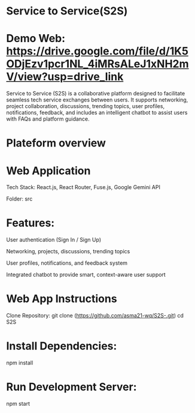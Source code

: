 # Service to Service(S2S)

# Demo Web: https://drive.google.com/file/d/1K5ODjEzv1pcr1NL_4iMRsALeJ1xNH2mV/view?usp=drive_link

Service to Service (S2S) is a collaborative platform designed to facilitate seamless tech service exchanges between users. It supports networking, project collaboration, discussions, trending topics, user profiles, notifications, feedback, and includes an intelligent chatbot to assist users with FAQs and platform guidance.

# Plateform overview
# Web Application
Tech Stack: React.js, React Router, Fuse.js, Google Gemini API

Folder: src

# Features:

User authentication (Sign In / Sign Up)

Networking, projects, discussions, trending topics

User profiles, notifications, and feedback system

Integrated chatbot to provide smart, context-aware user support

# Web App Instructions
Clone Repository:
git clone (https://github.com/asma21-wq/S2S-.git)
cd S2S
# Install Dependencies:
npm install
# Run Development Server:
npm start
